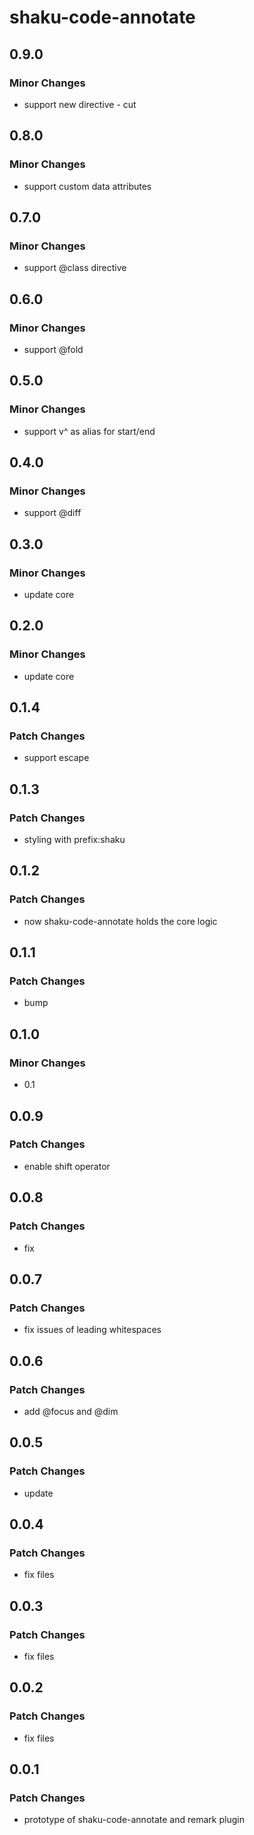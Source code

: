 # shaku-code-annotate

## 0.9.0

### Minor Changes

- support new directive - cut

## 0.8.0

### Minor Changes

- support custom data attributes

## 0.7.0

### Minor Changes

- support @class directive

## 0.6.0

### Minor Changes

- support @fold

## 0.5.0

### Minor Changes

- support v^ as alias for start/end

## 0.4.0

### Minor Changes

- support @diff

## 0.3.0

### Minor Changes

- update core

## 0.2.0

### Minor Changes

- update core

## 0.1.4

### Patch Changes

- support escape

## 0.1.3

### Patch Changes

- styling with prefix:shaku

## 0.1.2

### Patch Changes

- now shaku-code-annotate holds the core logic

## 0.1.1

### Patch Changes

- bump

## 0.1.0

### Minor Changes

- 0.1

## 0.0.9

### Patch Changes

- enable shift operator

## 0.0.8

### Patch Changes

- fix

## 0.0.7

### Patch Changes

- fix issues of leading whitespaces

## 0.0.6

### Patch Changes

- add @focus and @dim

## 0.0.5

### Patch Changes

- update

## 0.0.4

### Patch Changes

- fix files

## 0.0.3

### Patch Changes

- fix files

## 0.0.2

### Patch Changes

- fix files

## 0.0.1

### Patch Changes

- prototype of shaku-code-annotate and remark plugin
